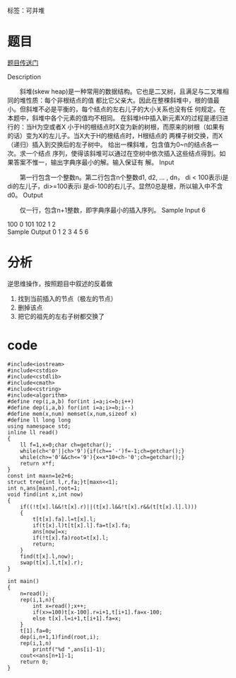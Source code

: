 ﻿---
tags: 
 - 左偏树
grammar_cjkRuby: true
catalog: true
layout:  post
header-img: "img/header/P9.jpg"
preview-img: "/img/preview/P49.jpg"
---

标签：可并堆

# 题目

[题目传送门](http://www.lydsy.com/JudgeOnline/problem.php?id=1078)

Description

　　斜堆(skew heap)是一种常用的数据结构。它也是二叉树，且满足与二叉堆相同的堆性质：每个非根结点的值
都比它父亲大。因此在整棵斜堆中，根的值最小。但斜堆不必是平衡的，每个结点的左右儿子的大小关系也没有任
何规定。在本题中，斜堆中各个元素的值均不相同。 在斜堆H中插入新元素X的过程是递归进行的：当H为空或者X
小于H的根结点时X变为新的树根，而原来的树根（如果有的话）变为X的左儿子。当X大于H的根结点时，H根结点的
两棵子树交换，而X（递归）插入到交换后的左子树中。 给出一棵斜堆，包含值为0~n的结点各一次。求一个结点
序列，使得该斜堆可以通过在空树中依次插入这些结点得到。如果答案不惟一，输出字典序最小的解。输入保证有
解。
Input

　　第一行包含一个整数n。第二行包含n个整数d1, d2, ... , dn， di < 100表示i是di的左儿子，di>=100表示i
是di-100的右儿子。显然0总是根，所以输入中不含d0。
Output

　　仅一行，包含n+1整数，即字典序最小的插入序列。
Sample Input
6

100 0 101 102 1 2	
Sample Output
0 1 2 3 4 5 6

# 分析

逆思维操作，按照题目中叙述的反着做

 1. 找到当前插入的节点（极左的节点）
 2. 删掉该点
 3. 把它的祖先的左右子树都交换了

# code

```
#include<iostream>
#include<cstdio>
#include<cstdlib>
#include<cmath>
#include<cstring>
#include<algorithm>
#define rep(i,a,b) for(int i=a;i<=b;i++)
#define dep(i,a,b) for(int i=a;i>=b;i--)
#define mem(x,num) memset(x,num,sizeof x)
#define ll long long
using namespace std;
inline ll read()
{
	ll f=1,x=0;char ch=getchar();
	while(ch<'0'||ch>'9'){if(ch=='-')f=-1;ch=getchar();}
	while(ch>='0'&&ch<='9'){x=x*10+ch-'0';ch=getchar();}
	return x*f;
}
const int maxn=1e2+6;
struct tree{int l,r,fa;}t[maxn<<1];
int n,ans[maxn],root=1;
void find(int x,int now)
{
	if((!t[x].l&&!t[x].r)||(t[x].l&&!t[x].r&&(t[t[x].l].l)))
	{
		t[t[x].fa].l=t[x].l;
		if(t[x].l)t[t[x].l].fa=t[x].fa;
		ans[now]=x;
		if(!t[x].fa)root=t[x].l;
		return;
	}
	find(t[x].l,now);
	swap(t[x].l,t[x].r);
}

int main()
{
	n=read();
	rep(i,1,n){
		int x=read();x++;
		if(x>=100)t[x-100].r=i+1,t[i+1].fa=x-100;
		else t[x].l=i+1,t[i+1].fa=x;
	}
	t[1].fa=0;
	dep(i,n+1,1)find(root,i);
	rep(i,1,n)
		printf("%d ",ans[i]-1);
	cout<<ans[n+1]-1;
	return 0;
}
		
```

